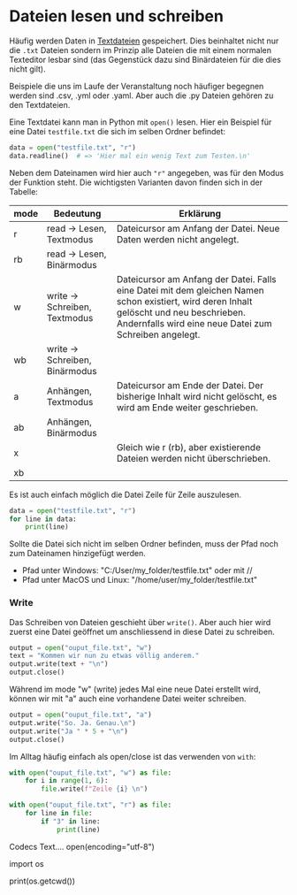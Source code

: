 # Dateien lesen und schreiben

Häufig werden Daten in [Textdateien](https://de.wikipedia.org/wiki/Textdatei)
gespeichert. Dies beinhaltet nicht nur
die `.txt` Dateien sondern im Prinzip alle Dateien die mit einem normalen
Texteditor lesbar sind (das Gegenstück dazu sind Binärdateien für die dies
nicht gilt).

Beispiele die uns im Laufe der Veranstaltung noch häufiger begegnen werden sind
.csv, .yml oder .yaml. Aber auch die .py Dateien gehören zu den Textdateien.



Eine Textdatei kann man in Python mit `open()` lesen. Hier ein Beispiel
für eine Datei `testfile.txt` die sich im selben Ordner befindet:
<!--pytest-codeblocks:skip-->
```python 
data = open("testfile.txt", "r")
data.readline()  # => 'Hier mal ein wenig Text zum Testen.\n'
```
Neben dem Dateinamen wird hier auch `"r"` angegeben, was für den Modus der
Funktion steht. Die wichtigsten Varianten davon finden sich in der Tabelle:


|     mode    |     Bedeutung                         |     Erklärung                                                                                                                                                                                                   |
|-------------|---------------------------------------|-----------------------------------------------------------------------------------------------------------------------------------------------------------------------------------------------------------------|
|     r       |     read -> Lesen, Textmodus          |     Dateicursor   am Anfang der Datei. Neue Daten werden nicht angelegt.                                                                                                                                        |
|     rb      |     read -> Lesen, Binärmodus         |                                                                                                                                                                                                                 |
|     w       |     write -> Schreiben, Textmodus     |     Dateicursor   am Anfang der Datei. Falls eine Datei mit dem gleichen Namen schon existiert,   wird deren Inhalt gelöscht und neu beschrieben. Andernfalls wird eine neue   Datei zum Schreiben angelegt.    |
|     wb      |     write -> Schreiben, Binärmodus    |                                                                                                                                                                                                                 |
|     a       |     Anhängen, Textmodus               |     Dateicursor am Ende der Datei. Der bisherige Inhalt wird nicht   gelöscht, es wird am Ende weiter geschrieben.                                                                                              |
|     ab      |     Anhängen, Binärmodus              |                                                                                                                                                                                                                 |
|     x       |                                       |     Gleich wie r (rb),   aber existierende Dateien werden nicht überschrieben.                                                                                                                                  |
|     xb      |                                       |                                                                                                                                                                                                                 |



Es ist auch einfach möglich die Datei Zeile für Zeile auszulesen.
<!--pytest-codeblocks:skip-->
```python 
data = open("testfile.txt", "r")
for line in data:
    print(line)
```
Sollte die Datei sich nicht im selben Ordner befinden, muss der Pfad noch 
zum Dateinamen hinzigefügt werden.
+ Pfad unter Windows: "C:/User/my_folder/testfile.txt" oder mit //
+ Pfad unter MacOS und Linux: "/home/user/my_folder/testfile.txt"

### Write
Das Schreiben von Dateien geschieht über `write()`. Aber auch hier wird
zuerst eine Datei geöffnet um anschliessend in diese Datei zu schreiben.
```python 
output = open("ouput_file.txt", "w")
text = "Kommen wir nun zu etwas völlig anderem."
output.write(text + "\n")
output.close()
```
Während im mode "w" (write) jedes Mal eine neue Datei erstellt wird, können
wir mit "a" auch eine vorhandene Datei weiter schreiben.
```python 
output = open("ouput_file.txt", "a")
output.write("So. Ja. Genau.\n")
output.write("Ja " * 5 + "\n")
output.close()
```
Im Alltag häufig einfach als open/close ist das verwenden von `with`:

```python 
with open("ouput_file.txt", "w") as file:
    for i in range(1, 6):
        file.write(f"Zeile {i} \n")
```
```python 
with open("ouput_file.txt", "r") as file:
    for line in file:
        if "3" in line:
            print(line)
```
Codecs
Text....
open(encoding="utf-8")

import os

print(os.getcwd())



